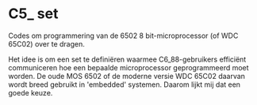 # C5\_ set

Codes om programmering van de 6502 8 bit-microprocessor (of WDC 65C02) over te dragen.

Het idee is om een set te definiëren waarmee C6\_88-gebruikers efficiënt communiceren hoe een bepaalde microprocessor geprogrammeerd moet worden.
De oude MOS 6502 of de moderne versie WDC 65C02 daarvan wordt breed gebruikt in 'embedded' systemen.
Daarom lijkt mij dat een goede keuze.
